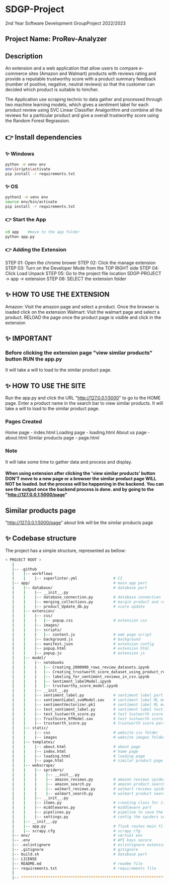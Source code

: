 # SDGP-Project
2nd Year Software Development GroupProject 2022/2023

## Project Name: ProRev-Analyzer
## Description
An extension and a web application that allow users to compare e-commerce sites (Amazon and Walmart) products with reviews rating and provide a reputable trustworthy score with a product summary feedback (number of positive, negative, neutral reviews) so that the customer can decided which product is suitable to him/her.

The Application use scraping technic to data gather and processed through two machine learning models, which gives a sentiment label for each product review using SVC Linear Classifier Analgorithm and combine all the reviews for a particular product and give a overall trustworthy score using the Random Forest Regrassion.

## 👉 Install dependencies

### ✨ Windows
```bash
python -m venv env
env\Scripts\activate 
pip install -r requirements.txt
```

### ✨ OS
```bash
python3 -m venv env
source env/bin/activate
pip install -r requirements.txt
```

### 👉 Start the App

```bash
cd app    #move to the app folder
python app.py
```

### 👉 Adding the Extension

STEP 01: Open the chrome brower
STEP 02: Click the manage extension
STEP 03: Turn on the Developer Mode from the TOP RIGHT side
STEP 04: Click Load Unpack
STEP 05: Go to the project file location
         SDGP-PROJECT -> app -> extension
STEP 06: SELECT the extension folder

## ✨ HOW TO USE THE EXTENSION
Amazon:
    Visit the amazon page and select a product. Once the browser is loaded click on the extension
Walmart:
    Visit the walmart page and select a product. RELOAD the page once the product page is visible and click in the extension

## ✨ IMPORTANT
### Before clicking the extension page "view similar products" button RUN the app.py
It will take a will to load to the similar product page.

## ✨ HOW TO USE THE SITE
Run the app.py and click the URL "http://127.0.0.1:5000" to go to the HOME page.
Enter a product name in the search bar to view similar products.
It will take a will to load to the similar product page.

### Pages Created
Home page - index.html
Loading page - loading.html
About us page - about.html
Similar products page - page.html

### Note
It will take some time to gather data and process and display.
#### When using extension after clicking the 'view similar products' button DON'T move to a new page or a browser the similar product page WILL NOT be loaded. but the process will be happening in the backend. You can see the output once the backend process is done. and by going to the  "http://127.0.0.1:5000/page"

## Similar products page
"http://127.0.0.1:5000/page"
about link will be the similar products page


## ✨ Codebase structure

The project has a simple structure, represented as bellow:

```bash
< PROJECT ROOT >
   |
   |-- .github
   |    |-- workflows
   |    |    |-- superlinter.yml                # CI  
   |-- app/                                     # main app part
   |    |-- database/                           # database part
   |    |    |-- __init__.py
   |    |    |-- database_connection.py         # database connection
   |    |    |-- merging_collections.py         # margin product and reviews collection
   |    |    |-- product_Update_db.py           # score update
   |    |-- extension/
   |    |    |-- css/                           
   |    |    |   |-- popup.css                  # extension css
   |    |    |-- images/
   |    |    |-- scripts/
   |    |    |   |-- content.js                 # web page script
   |    |    |-- background.js                  # background
   |    |    |-- manifest.json                  # extension config
   |    |    |-- popup.html                     # extension html
   |    |    |-- popup.js                       # extension js
   |    |-- model/ 
   |    |    |-- notebooks
   |    |    |   |-- Creating_2000000_rows_review_datasets.ipynb                    # reviews dataset creation part
   |    |    |   |-- Creating_trustworth_score_dataset_using_product_reviews.ipynb  # trustworthy score dataset creation part
   |    |    |   |-- labeling_for_sentiment_reviews_in_csv.ipynb                    # labeling reviews part
   |    |    |   |-- Sentiment_labelModel.ipynb                                     # sentiment ML part
   |    |    |   |-- trustworthy_score_model.ipynb                                  # trustworthy ML part
   |    |    |-- __init__.py
   |    |    |-- sentiment_label.py             # sentiment label part      
   |    |    |-- sentimentLabel_svmModel.sav    # sentiment label ML model part 1
   |    |    |-- sentimentVectorizer.pk1        # sentiment label ML model part 2
   |    |    |-- test_sentiment_label.py        # sentiment label testing part
   |    |    |-- test_tustworth_score.py        # test tustworth score testing part
   |    |    |-- TrustScore_RfModel.sav         # test tustworth score ML model part
   |    |    |-- trustworth_score.py            # trustworth score part
   |    |-- static/
   |    |    |-- css                            # website css folder
   |    |    |-- images                         # website images folder
   |    |-- templates/              
   |    |    |-- about.html                     # about page
   |    |    |-- index.html                     # home page
   |    |    |-- loading.html                   # loading page
   |    |    |-- page.html                      # similar product page
   |    |-- webscrape/ 
   |    |    |-- spriders/  
   |    |    |    |-- __init__.py 
   |    |    |    |-- amazon_reviews.py         # amazon reviews spider
   |    |    |    |-- amazon_search.py          # amazon product search spider
   |    |    |    |-- walmart_reviews.py        # walmart reviews spider
   |    |    |    |-- walmart_search.py         # walmart product search spider
   |    |    |-- __init__.py
   |    |    |-- items.py                       # creating class for items that are scrape 
   |    |    |-- middlewares.py                 # middleware part
   |    |    |-- pipelines.py                   # pipeline to save the details
   |    |    |-- settings.py                    # config the spiders settings
   |    |-- __init__.py
   |    |-- app.py                              # flask routes main file
   |    |-- scrapy.cfg                          # scrapy cfg
   |-- env/                                     # vertual env
   |-- .env                                     # API keys secure
   |-- .eslintignore                            # eslintignore extension part
   |-- .gitignore                               # gitignore
   |-- build.sh                                 # database part
   |-- LICENSE
   |-- README.md                                # readme file
   |-- requirements.txt                         # requirements file
   |
   |-- ************************************************************************

